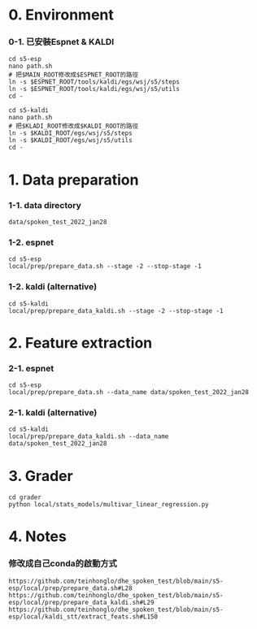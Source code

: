 # 0. Environment

### 0-1. 已安裝Espnet & KALDI
```
cd s5-esp
nano path.sh
# 把$MAIN_ROOT修改成$ESPNET_ROOT的路徑
ln -s $ESPNET_ROOT/tools/kaldi/egs/wsj/s5/steps
ln -s $ESPNET_ROOT/tools/kaldi/egs/wsj/s5/utils
cd -

cd s5-kaldi
nano path.sh
# 把$KLADI_ROOT修改成$KALDI_ROOT的路徑
ln -s $KALDI_ROOT/egs/wsj/s5/steps
ln -s $KALDI_ROOT/egs/wsj/s5/utils
cd -
```

# 1. Data preparation
### 1-1. data directory
```
data/spoken_test_2022_jan28
```

### 1-2. espnet
```
cd s5-esp
local/prep/prepare_data.sh --stage -2 --stop-stage -1
```

### 1-2. kaldi (alternative)
```
cd s5-kaldi
local/prep/prepare_data_kaldi.sh --stage -2 --stop-stage -1
```

# 2. Feature extraction

### 2-1. espnet
```
cd s5-esp
local/prep/prepare_data.sh --data_name data/spoken_test_2022_jan28
```

### 2-1. kaldi (alternative)
```
cd s5-kaldi
local/prep/prepare_data_kaldi.sh --data_name data/spoken_test_2022_jan28
```

# 3. Grader
```
cd grader
python local/stats_models/multivar_linear_regression.py
```

# 4. Notes
### 修改成自己conda的啟動方式
```
https://github.com/teinhonglo/dhe_spoken_test/blob/main/s5-esp/local/prep/prepare_data.sh#L28
https://github.com/teinhonglo/dhe_spoken_test/blob/main/s5-esp/local/prep/prepare_data_kaldi.sh#L29
https://github.com/teinhonglo/dhe_spoken_test/blob/main/s5-esp/local/kaldi_stt/extract_feats.sh#L150
```
